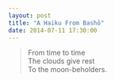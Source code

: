 ```yaml
---
layout: post
title: "A Haiku From Bashō"
date: 2014-07-11 17:30:00
---
```


> From time to time<br/>
> The clouds give rest<br/>
> To the moon-beholders.
